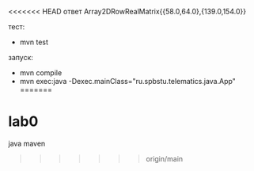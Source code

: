 <<<<<<< HEAD
ответ Array2DRowRealMatrix{{58.0,64.0},{139.0,154.0}}


тест: 
- mvn test

запуск:  
- mvn compile
- mvn exec:java -Dexec.mainClass="ru.spbstu.telematics.java.App"
=======
# lab0
java maven
>>>>>>> origin/main
